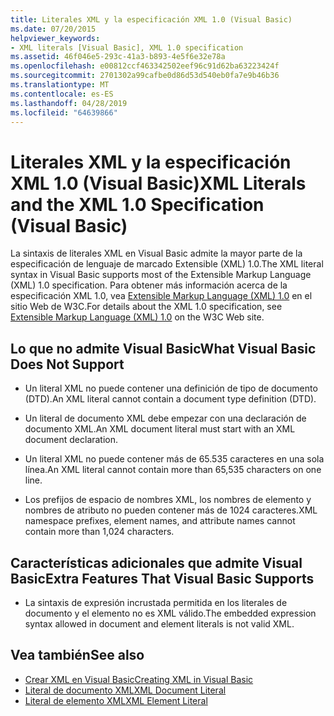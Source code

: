 ```yaml
---
title: Literales XML y la especificación XML 1.0 (Visual Basic)
ms.date: 07/20/2015
helpviewer_keywords:
- XML literals [Visual Basic], XML 1.0 specification
ms.assetid: 46f046e5-293c-41a3-b893-4e5f6e32e78a
ms.openlocfilehash: e00812ccf463342502eef96c91d62ba63223424f
ms.sourcegitcommit: 2701302a99cafbe0d86d53d540eb0fa7e9b46b36
ms.translationtype: MT
ms.contentlocale: es-ES
ms.lasthandoff: 04/28/2019
ms.locfileid: "64639866"
---
```

# <a name="xml-literals-and-the-xml-10-specification-visual-basic"></a><span data-ttu-id="69e21-102">Literales XML y la especificación XML 1.0 (Visual Basic)</span><span class="sxs-lookup"><span data-stu-id="69e21-102">XML Literals and the XML 1.0 Specification (Visual Basic)</span></span>
<span data-ttu-id="69e21-103">La sintaxis de literales XML en Visual Basic admite la mayor parte de la especificación de lenguaje de marcado Extensible (XML) 1.0.</span><span class="sxs-lookup"><span data-stu-id="69e21-103">The XML literal syntax in Visual Basic supports most of the Extensible Markup Language (XML) 1.0 specification.</span></span> <span data-ttu-id="69e21-104">Para obtener más información acerca de la especificación XML 1.0, vea [Extensible Markup Language (XML) 1.0](https://www.w3.org/TR/xml) en el sitio Web de W3C.</span><span class="sxs-lookup"><span data-stu-id="69e21-104">For details about the XML 1.0 specification, see [Extensible Markup Language (XML) 1.0](https://www.w3.org/TR/xml) on the W3C Web site.</span></span>  
  
## <a name="what-visual-basic-does-not-support"></a><span data-ttu-id="69e21-105">Lo que no admite Visual Basic</span><span class="sxs-lookup"><span data-stu-id="69e21-105">What Visual Basic Does Not Support</span></span>  
  
- <span data-ttu-id="69e21-106">Un literal XML no puede contener una definición de tipo de documento (DTD).</span><span class="sxs-lookup"><span data-stu-id="69e21-106">An XML literal cannot contain a document type definition (DTD).</span></span>  
  
- <span data-ttu-id="69e21-107">Un literal de documento XML debe empezar con una declaración de documento XML.</span><span class="sxs-lookup"><span data-stu-id="69e21-107">An XML document literal must start with an XML document declaration.</span></span>  
  
- <span data-ttu-id="69e21-108">Un literal XML no puede contener más de 65.535 caracteres en una sola línea.</span><span class="sxs-lookup"><span data-stu-id="69e21-108">An XML literal cannot contain more than 65,535 characters on one line.</span></span>  
  
- <span data-ttu-id="69e21-109">Los prefijos de espacio de nombres XML, los nombres de elemento y nombres de atributo no pueden contener más de 1024 caracteres.</span><span class="sxs-lookup"><span data-stu-id="69e21-109">XML namespace prefixes, element names, and attribute names cannot contain more than 1,024 characters.</span></span>  
  
## <a name="extra-features-that-visual-basic-supports"></a><span data-ttu-id="69e21-110">Características adicionales que admite Visual Basic</span><span class="sxs-lookup"><span data-stu-id="69e21-110">Extra Features That Visual Basic Supports</span></span>  
  
- <span data-ttu-id="69e21-111">La sintaxis de expresión incrustada permitida en los literales de documento y el elemento no es XML válido.</span><span class="sxs-lookup"><span data-stu-id="69e21-111">The embedded expression syntax allowed in document and element literals is not valid XML.</span></span>  
  
## <a name="see-also"></a><span data-ttu-id="69e21-112">Vea también</span><span class="sxs-lookup"><span data-stu-id="69e21-112">See also</span></span>

- [<span data-ttu-id="69e21-113">Crear XML en Visual Basic</span><span class="sxs-lookup"><span data-stu-id="69e21-113">Creating XML in Visual Basic</span></span>](../../../../visual-basic/programming-guide/language-features/xml/creating-xml.md)
- [<span data-ttu-id="69e21-114">Literal de documento XML</span><span class="sxs-lookup"><span data-stu-id="69e21-114">XML Document Literal</span></span>](../../../../visual-basic/language-reference/xml-literals/xml-document-literal.md)
- [<span data-ttu-id="69e21-115">Literal de elemento XML</span><span class="sxs-lookup"><span data-stu-id="69e21-115">XML Element Literal</span></span>](../../../../visual-basic/language-reference/xml-literals/xml-element-literal.md)
